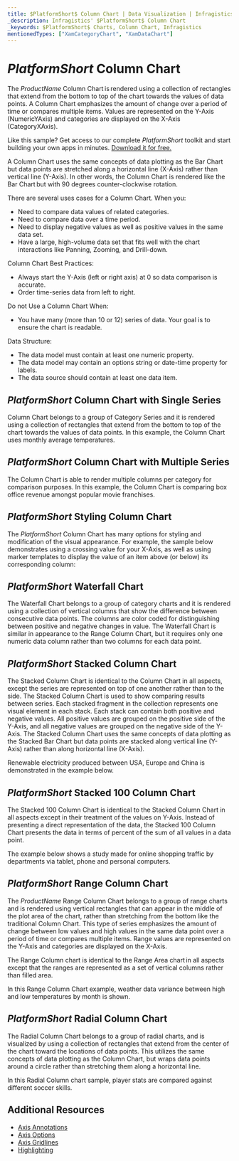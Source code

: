 ```yaml
---
title: $PlatformShort$ Column Chart | Data Visualization | Infragistics
_description: Infragistics' $PlatformShort$ Column Chart
_keywords: $PlatformShort$ Charts, Column Chart, Infragistics
mentionedTypes: ["XamCategoryChart", "XamDataChart"]
---
```

# $PlatformShort$ Column Chart

The $ProductName$ Column Chart is rendered using a collection of rectangles that extend from the bottom to top of the chart towards the values of data points. A Column Chart emphasizes the amount of change over a period of time or compares multiple items. Values are represented on the Y-Axis (NumericYAxis) and categories are displayed on the X-Axis (CategoryXAxis).


<code-view style="height: 400px"
           data-demos-base-url="{environment:dvDemosBaseUrl}"
           iframe-src="{environment:dvDemosBaseUrl}/charts/category-chart-column-chart-with-legend"
           alt="$PlatformShort$ Column Chart with Legend" >
</code-view>

<div class="divider--half"></div>

Like this sample? Get access to our complete $PlatformShort$ toolkit and start building your own apps in minutes. <a href="{environment:infragisticsBaseUrl}/products/$ProductSpinal$/download">Download it for free.</a>

A Column Chart uses the same concepts of data plotting as the Bar Chart but data points are stretched along a horizontal line (X-Axis) rather than vertical line (Y-Axis). In other words, the Column Chart is rendered like the Bar Chart but with 90 degrees counter-clockwise rotation.

There are several uses cases for a Column Chart. When you:

- Need to compare data values of related categories.
- Need to compare data over a time period.
- Need to display negative values as well as positive values in the same data set.
- Have a large, high-volume data set that fits well with the chart interactions like Panning, Zooming, and Drill-down.

Column Chart Best Practices:

- Always start the Y-Axis (left or right axis) at 0 so data comparison is accurate.
- Order time-series data from left to right.

Do not Use a Column Chart When:

- You have many (more than 10 or 12) series of data. Your goal is to ensure the chart is readable.

Data Structure:

- The data model must contain at least one numeric property.
- The data model may contain an options string or date-time property for labels.
- The data source should contain at least one data item.

## $PlatformShort$ Column Chart with Single Series

Column Chart belongs to a group of Category Series and it is rendered using a collection of rectangles that extend from the bottom to top of the chart towards the values of data points.
In this example, the Column Chart uses monthly average temperatures.


<code-view style="height: 400px"
           data-demos-base-url="{environment:dvDemosBaseUrl}"
           iframe-src="{environment:dvDemosBaseUrl}/charts/category-chart-column-chart-single-source"
           alt="$PlatformShort$ Column Chart with Single Source" >
</code-view>

<div class="divider--half"></div>

## $PlatformShort$ Column Chart with Multiple Series

The Column Chart is able to render multiple columns per category for comparison purposes. In this example, the Column Chart is comparing box office revenue amongst popular movie franchises.


<code-view style="height: 400px"
           data-demos-base-url="{environment:dvDemosBaseUrl}"
           iframe-src="{environment:dvDemosBaseUrl}/charts/category-chart-column-chart-multiple-sources"
           alt="$PlatformShort$ Column Chart with Multiple Sources" >
</code-view>

<div class="divider--half"></div>

## $PlatformShort$ Styling Column Chart

The $PlatformShort$ Column Chart has many options for styling and modification of the visual appearance. For example, the sample below demonstrates using a crossing value for your X-Axis, as well as using marker templates to display the value of an item above (or below) its corresponding column:


<code-view style="height: 400px"
           data-demos-base-url="{environment:dvDemosBaseUrl}"
           iframe-src="{environment:dvDemosBaseUrl}/charts/data-chart-column-chart-styling"
           alt="$PlatformShort$ Column Chart Styling" >
</code-view>

<div class="divider--half"></div>

## $PlatformShort$ Waterfall Chart

The Waterfall Chart belongs to a group of category charts and it is rendered using a collection of vertical columns that show the difference between consecutive data points. The columns are color coded for distinguishing between positive and negative changes in value. The Waterfall Chart is similar in appearance to the Range Column Chart, but it requires only one numeric data column rather than two columns for each data point.


<code-view style="height: 400px"
           data-demos-base-url="{environment:dvDemosBaseUrl}"
           iframe-src="{environment:dvDemosBaseUrl}/charts/data-chart-waterfall-chart"
           alt="$PlatformShort$ Waterfall Chart" >
</code-view>

<div class="divider--half"></div>

## $PlatformShort$ Stacked Column Chart

The Stacked Column Chart is identical to the Column Chart in all aspects, except the series are represented on top of one another rather than to the side. The Stacked Column Chart is used to show comparing results between series. Each stacked fragment in the collection represents one visual element in each stack. Each stack can contain both positive and negative values. All positive values are grouped on the positive side of the Y-Axis, and all negative values are grouped on the negative side of the Y-Axis. The Stacked Column Chart uses the same concepts of data plotting as the Stacked Bar Chart but data points are stacked along vertical line (Y-Axis) rather than along horizontal line (X-Axis).

Renewable electricity produced between USA, Europe and China is demonstrated in the example below.


<code-view style="height: 400px"
           data-demos-base-url="{environment:dvDemosBaseUrl}"
           iframe-src="{environment:dvDemosBaseUrl}/charts/data-chart-stacked-column-chart"
           alt="$PlatformShort$ Stacked Column Chart" >
</code-view>

<div class="divider--half"></div>

## $PlatformShort$ Stacked 100 Column Chart

The Stacked 100 Column Chart is identical to the Stacked Column Chart in all aspects except in their treatment of the values on Y-Axis. Instead of presenting a direct representation of the data, the Stacked 100 Column Chart presents the data in terms of percent of the sum of all values in a data point.

The example below shows a study made for online shopping traffic by departments via tablet, phone and personal computers.


<code-view style="height: 400px"
           data-demos-base-url="{environment:dvDemosBaseUrl}"
           iframe-src="{environment:dvDemosBaseUrl}/charts/data-chart-stacked-100-column-chart"
           alt="$PlatformShort$ Stacked 100 Column Chart" >
</code-view>

<div class="divider--half"></div>

## $PlatformShort$ Range Column Chart

The $ProductName$ Range Column Chart belongs to a group of range charts and is rendered using vertical rectangles that can appear in the middle of the plot area of the chart, rather than stretching from the bottom like the traditional Column Chart. This type of series emphasizes the amount of change between low values and high values in the same data point over a period of time or compares multiple items. Range values are represented on the Y-Axis and categories are displayed on the X-Axis.

The Range Column chart is identical to the Range Area chart in all aspects except that the ranges are represented as a set of vertical columns rather than filled area.

In this Range Column Chart example, weather data variance between high and low temperatures by month is shown.


<code-view style="height: 400px"
           data-demos-base-url="{environment:dvDemosBaseUrl}"
           iframe-src="{environment:dvDemosBaseUrl}/charts/data-chart-range-column-chart"
           alt="$PlatformShort$ Range Column Chart" >
</code-view>

<div class="divider--half"></div>

## $PlatformShort$ Radial Column Chart

The Radial Column Chart belongs to a group of radial charts, and is visualized by using a collection of rectangles that extend from the center of the chart toward the locations of data points. This utilizes the same concepts of data plotting as the Column Chart, but wraps data points around a circle rather than stretching them along a horizontal line.

In this Radial Column chart sample, player stats are compared against different soccer skills.

<code-view style="height: 400px"
           data-demos-base-url="{environment:dvDemosBaseUrl}"
           iframe-src="{environment:dvDemosBaseUrl}/charts/data-chart-radial-column-chart"
           alt="$PlatformShort$ Radial Column Chart" >
</code-view>

<div class="divider--half"></div>

## Additional Resources
- [Axis Annotations](../chart-features-axis-options.md)
- [Axis Options](../chart-features-axis-options.md)
- [Axis Gridlines](../chart-features-axis-gridlines.md)
- [Highlighting](../chart-features-highlighting.md)

<!-- TODO list API links used in this topic
## API Members
-->